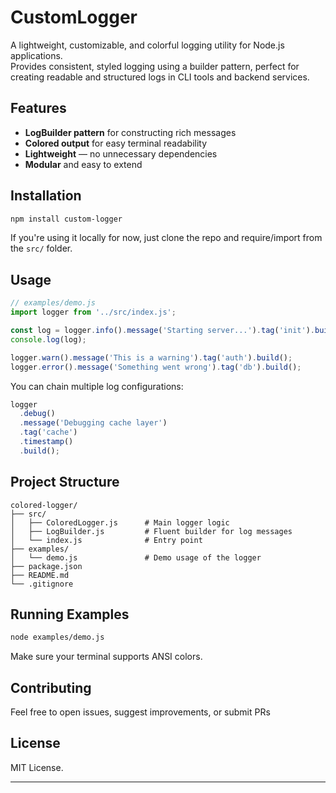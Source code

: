 # CustomLogger

A lightweight, customizable, and colorful logging utility for Node.js applications.  
Provides consistent, styled logging using a builder pattern, perfect for creating readable and structured logs in CLI tools and backend services.

## Features

- **LogBuilder pattern** for constructing rich messages
- **Colored output** for easy terminal readability  
- **Lightweight** — no unnecessary dependencies
- **Modular** and easy to extend

## Installation

```bash
npm install custom-logger
```

If you're using it locally for now, just clone the repo and require/import from the `src/` folder.

## Usage

```javascript
// examples/demo.js
import logger from '../src/index.js';

const log = logger.info().message('Starting server...').tag('init').build();
console.log(log);

logger.warn().message('This is a warning').tag('auth').build();
logger.error().message('Something went wrong').tag('db').build();
```

You can chain multiple log configurations:

```javascript
logger
  .debug()
  .message('Debugging cache layer')
  .tag('cache')
  .timestamp()
  .build();
```

## Project Structure

```
colored-logger/
├── src/
│   ├── ColoredLogger.js      # Main logger logic
│   ├── LogBuilder.js         # Fluent builder for log messages
│   └── index.js              # Entry point
├── examples/
│   └── demo.js               # Demo usage of the logger
├── package.json
├── README.md
└── .gitignore
```

## Running Examples

```bash
node examples/demo.js
```

Make sure your terminal supports ANSI colors.

## Contributing

Feel free to open issues, suggest improvements, or submit PRs

## License

MIT License.

---
